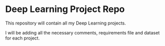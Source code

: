 # Deep Learning Project Repo

This repository will contain all my Deep Learning projects. 

I will be adding all the necessary comments, requirements file and dataset for each project. 